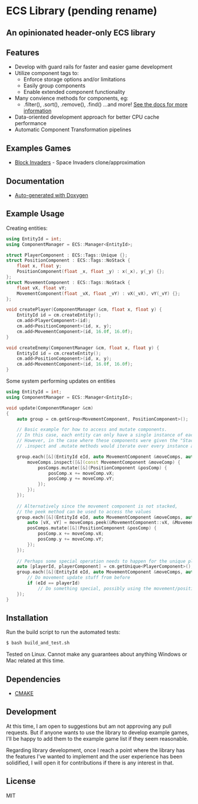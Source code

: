 # ECS Library (pending rename)
## An opinionated header-only ECS library

## Features
- Develop with guard rails for faster and easier game development
- Utilize component tags to:
    * Enforce storage options and/or limitations
    * Easily group components
    * Enable extended component functionality
- Many convience methods for components, eg:
    * .filter(), .sort(), .remove(), .find() ...and more! [See the docs for more information][docs_components_wrapper_url]
- Data-oriented development approach for better CPU cache performance
- Automatic Component Transformation pipelines

## Examples Games
- [Block Invaders][game_url] - Space Invaders clone/approximation

## Documentation
- [Auto-generated with Doxygen][docs_url]

## Example Usage
Creating entities:
```cpp
using EntityId = int;
using ComponentManager = ECS::Manager<EntityId>;

struct PlayerComponent : ECS::Tags::Unique {};
struct PositionComponent : ECS::Tags::NoStack {
    float x, float y;
    PositionComponent(float _x, float _y) : x(_x), y(_y) {};
};
struct MovementComponent : ECS::Tags::NoStack {
    float vX, float vY;
    MovementComponent(float _vX, float _vY) : vX(_vX), vY(_vY) {};
};

void createPlayer(ComponentManager &cm, float x, float y) {
    EntityId id = cm.createEntity();
    cm.add<PlayerComponent>(id);
    cm.add<PositionComponent>(id, x, y);
    cm.add<MovementComponent>(id, 16.0f, 16.0f);
}

void createEnemy(ComponentManager &cm, float x, float y) {
    EntityId id = cm.createEntity();
    cm.add<PositionComponent>(id, x, y);
    cm.add<MovementComponent>(id, 16.0f, 16.0f);
}
```
Some system performing updates on entities
```cpp
using EntityId = int;
using ComponentManager = ECS::Manager<EntityId>;

void update(ComponentManager &cm)
{
    auto group = cm.getGroup<MovementComponent, PositionComponent>();

    // Basic example for how to access and mutate components.
    // In this case, each entity can only have a single instance of each components
    // However, in the case where these components were given the "Stack" tag, thes
    // .inspect and .mutate methods would iterate over every instance and perform the operation

    group.each([&](EntityId eId, auto MovementComponent &moveComps, auto PositionComponent &posComps)
        moveComps.inspect([&](const MovementComponent &moveComp) {
            posComps.mutate([&](PositionComponent &posComp) {
                posComp.x += moveComp.vX;
                posComp.y += moveComp.vY;
            });
        });
    });
    
    // Alternatively since the movement component is not stacked, 
    // the peek method can be used to access the values
    group.each([&](EntityId eId, auto MovementComponent &moveComps, auto PositionComponent &posComps)
        auto [vX, vY] = moveComps.peek(&MovementComponent::vX, &MovementComponent::vY);
        posComps.mutate([&](PositionComponent &posComp) {
            posComp.x += moveComp.vX;
            posComp.y += moveComp.vY;
        });
    });
    
    // Perhaps some special operation needs to happen for the unique player
    auto [playerId, playerComponent] = cm.getUnique<PlayerComponent>();
    group.each([&](EntityId eId, auto MovementComponent &moveComps, auto PositionComponent &posComps)
        // Do movement update stuff from before
        if (eId == playerId)
            // Do something special, possibly using the movement/position components
    });
}
```

## Installation
Run the build script to run the automated tests:
```sh
$ bash build_and_test.sh
```
Tested on Linux. Cannot make any guarantees about anything Windows or Mac related at this time.

## Dependencies
- [CMAKE][cmake_url]

## Development
At this time, I am open to suggestions but am not approving any pull requests.  But if anyone wants to use the library to develop example games, I'll be happy to add them to the example game list if they seem reasonable.

Regarding library development, once I reach a point where the library has the features I've wanted to implement and the user experience has been solidified, I will open it for contributions if there is any interest in that.

## License

MIT

[//]: # ()

   [docs_url]: <https://ecslibarydocs.netlify.app>
   [docs_components_wrapper_url]: <https://ecslibarydocs.netlify.app/classecs_1_1internal_1_1componentswrapper>
   [game_url]: <https://github.com/gregoriB/block_invaders-ecs_library_example_game>
   [cmake_url]: <https://cmake.org>
